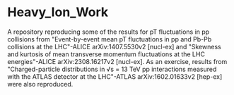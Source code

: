 # Heavy_Ion_Work
A repository reproducing some of the results for pT fluctuations in pp collisions from "Event-by-event mean pT fluctuations in pp and Pb-Pb collisions at the LHC"-ALICE arXiv:1407.5530v2 [nucl-ex] and "Skewness and kurtosis of mean transverse momentum fluctuations at the LHC energies"-ALICE arXiv:2308.16217v2 [nucl-ex].
As an exercise, results from "Charged-particle distributions in √s = 13 TeV pp interactions measured with the ATLAS detector at the LHC"-ATLAS arXiv:1602.01633v2 [hep-ex] were also reproduced.
